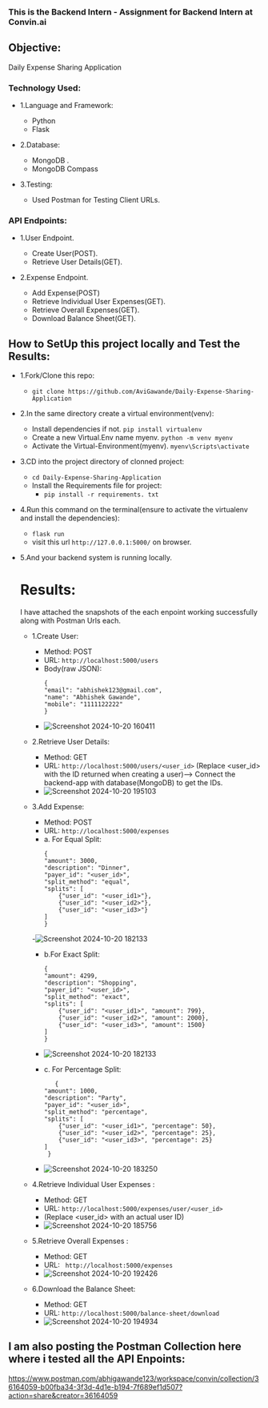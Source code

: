 ### This is the Backend Intern - Assignment for Backend Intern at Convin.ai

## Objective:
Daily Expense Sharing Application

### Technology Used:
- 1.Language and Framework:
   - Python
   - Flask

- 2.Database:
   - MongoDB .
   - MongoDB Compass

- 3.Testing:
   - Used Postman for Testing Client URLs.

### API Endpoints:
   - 1.User Endpoint.
      - Create User(POST).
      - Retrieve User Details(GET).
        
   - 2.Expense Endpoint.
      - Add Expense(POST)
      - Retrieve Individual User Expenses(GET).
      - Retrieve Overall Expenses(GET).
      - Download Balance Sheet(GET).
 
## How to SetUp this project locally and Test the Results:

- 1.Fork/Clone this repo:
   - `git clone https://github.com/AviGawande/Daily-Expense-Sharing-Application`
- 2.In the same directory create a virtual environment(venv):
   - Install dependencies if not. `pip install virtualenv`
   - Create a new Virtual.Env name myenv. `python -m venv myenv`
   - Activate the Virtual-Environment(myenv). `myenv\Scripts\activate`
- 3.CD into the project directory of clonned project:
   - `cd Daily-Expense-Sharing-Application`
   - Install the Requirements file for project:
      - `pip install -r requirements. txt `
- 4.Run this command on the terminal(ensure to activate the virtualenv and install the dependencies):
   - `flask run `
   - visit this url `http://127.0.0.1:5000/` on browser.
- 5.And your backend system is running locally.


  # Results:
  I have attached the snapshots of the each enpoint working successfully along with Postman Urls each.

  - 1.Create User:
     - Method: POST
     - URL: `http://localhost:5000/users`
     - Body(raw JSON):
       ```
       {
       "email": "abhishek123@gmail.com",
       "name": "Abhishek Gawande",
       "mobile": "1111122222"
       }
       
       ```
     - ![Screenshot 2024-10-20 160411](https://github.com/user-attachments/assets/0b6fa4c4-2d3f-4cf4-ae36-b1fa9e40e296)

   
   - 2.Retrieve User Details:
     - Method: GET
     - URL: `http://localhost:5000/users/<user_id>`
      (Replace <user_id> with the ID returned when creating a user)--> Connect the backend-app with database(MongoDB) to get the IDs.
     - ![Screenshot 2024-10-20 195103](https://github.com/user-attachments/assets/d3ba81e1-7453-44af-add2-60cecd883448)

    
   - 3.Add Expense:
     - Method: POST
     - URL: `http://localhost:5000/expenses`
     - a. For Equal Split: 
       ```
       {
       "amount": 3000,
       "description": "Dinner",
       "payer_id": "<user_id>",
       "split_method": "equal",
       "splits": [
           {"user_id": "<user_id1>"},
           {"user_id": "<user_id2>"},
           {"user_id": "<user_id3>"}
       ]
       }
       ```
     -![Screenshot 2024-10-20 182133](https://github.com/user-attachments/assets/5cbe945b-4947-4135-bf9b-f88f81d8d61d)
  
     - b.For Exact Split:
       ```
       {
       "amount": 4299,
       "description": "Shopping",
       "payer_id": "<user_id>",
       "split_method": "exact",
       "splits": [
           {"user_id": "<user_id1>", "amount": 799},
           {"user_id": "<user_id2>", "amount": 2000},
           {"user_id": "<user_id3>", "amount": 1500}
       ]
       }
       ```
     - ![Screenshot 2024-10-20 182133](https://github.com/user-attachments/assets/cb740cd3-e606-405c-8dec-4515686a77f2)

     - c. For Percentage Split:
       ```
          {
       "amount": 1000,
       "description": "Party",
       "payer_id": "<user_id>",
       "split_method": "percentage",
       "splits": [
           {"user_id": "<user_id1>", "percentage": 50},
           {"user_id": "<user_id2>", "percentage": 25},
           {"user_id": "<user_id3>", "percentage": 25}
       ]
        }
       ```
     - ![Screenshot 2024-10-20 183250](https://github.com/user-attachments/assets/f8978ba3-a80e-424d-9ba6-c4460fd85c63)


  
   - 4.Retrieve Individual User Expenses :
     - Method: GET
     - URL: `http://localhost:5000/expenses/user/<user_id>`
     - (Replace <user_id> with an actual user ID)
     - ![Screenshot 2024-10-20 185756](https://github.com/user-attachments/assets/e3b45403-df69-451c-b85b-8bc81d62025d)

  
   - 5.Retrieve Overall Expenses :
     - Method: GET
     - URL: ` http://localhost:5000/expenses`
     - ![Screenshot 2024-10-20 192426](https://github.com/user-attachments/assets/bc650437-3790-4d6f-be90-61a0139ca941)


   - 6.Download the Balance Sheet:
     - Method: GET
     - URL: `http://localhost:5000/balance-sheet/download`
     - ![Screenshot 2024-10-20 194934](https://github.com/user-attachments/assets/64ec5c8f-a31b-4686-842f-056c3006727f)

    


## I am also posting the Postman Collection here where i tested all the API Enpoints:
https://www.postman.com/abhigawande123/workspace/convin/collection/36164059-b00fba34-3f3d-4d1e-b194-7f689ef1d507?action=share&creator=36164059

